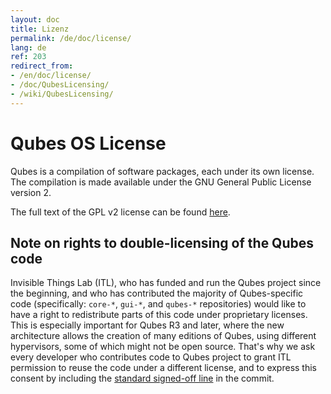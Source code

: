 ```yaml
---
layout: doc
title: Lizenz
permalink: /de/doc/license/
lang: de
ref: 203
redirect_from:
- /en/doc/license/
- /doc/QubesLicensing/
- /wiki/QubesLicensing/
---
```


Qubes OS License
================

Qubes is a compilation of software packages, each under its own license. The compilation is made available under the GNU General Public License version 2.

The full text of the GPL v2 license can be found [here](http://www.gnu.org/licenses/gpl-2.0.html).

Note on rights to double-licensing of the Qubes code
----------------------------------------------------

Invisible Things Lab (ITL), who has funded and run the Qubes project since the beginning, and who has contributed the majority of Qubes-specific code (specifically: `core-*`, `gui-*`, and `qubes-*` repositories) would like to have a right to redistribute parts of this code under proprietary licenses. This is especially important for Qubes R3 and later, where the new architecture allows the creation of many editions of Qubes, using different hypervisors, some of which might not be open source. That's why we ask every developer who contributes code to Qubes project to grant ITL permission to reuse the code under a different license, and to express this consent by including the [standard signed-off line](https://git.kernel.org/pub/scm/linux/kernel/git/torvalds/linux.git/tree/Documentation/process/submitting-patches.rst?id=HEAD#n416) in the commit.
